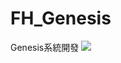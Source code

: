 # FH_Genesis
Genesis系統開發
<img src="https://www.google.com/url?sa=i&url=https%3A%2F%2Fwww.orbotech.com%2Fzh-Hant%2Fproducts%2Fgenesis-2000-for-rigid-multilayer-pcb&psig=AOvVaw1ccFnOd8slJQsaEdNT029D&ust=1583741151935000&source=images&cd=vfe&ved=0CAIQjRxqFwoTCOCfsdu1iugCFQAAAAAdAAAAABAI">
